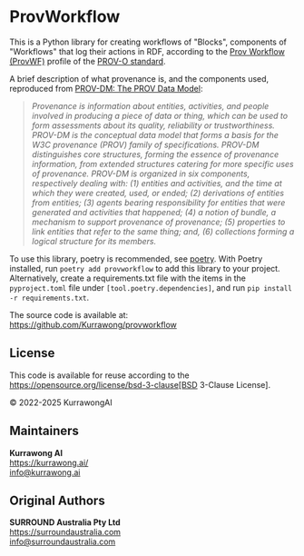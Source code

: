 # ProvWorkflow

This is a Python library for creating workflows of "Blocks", components of "Workflows" that log their actions in RDF, 
according to the [Prov Workflow (ProvWF)](https://data.surroundaustralia.com/def/provworkflow) profile of the 
[PROV-O standard](https://www.w3.org/TR/2013/REC-prov-o-20130430/).

A brief description of what provenance is, and the components used, reproduced from 
[PROV-DM: The PROV Data Model](https://www.w3.org/TR/2013/REC-prov-dm-20130430/):  

> _Provenance is information about entities, activities, and people involved in producing a piece of data or thing, 
which can be used to form assessments about its quality, reliability or trustworthiness. PROV-DM is the conceptual 
data model that forms a basis for the W3C provenance (PROV) family of specifications. PROV-DM distinguishes core 
structures, forming the essence of provenance information, from extended structures catering for more specific uses of 
provenance. PROV-DM is organized in six components, respectively dealing with: (1) entities and activities, and the time
 at which they were created, used, or ended; (2) derivations of entities from entities; (3) agents bearing
  responsibility for entities that were generated and activities that happened; (4) a notion of bundle, a mechanism to
   support provenance of provenance; (5) properties to link entities that refer to the same thing; and, (6) collections
    forming a logical structure for its members._

To use this library, poetry is recommended, see [poetry](https://python-poetry.org/). With Poetry installed, run `poetry add provworkflow` to add this library to your project.  
Alternatively, create a requirements.txt file with the items in the `pyproject.toml` file under `[tool.poetry.dependencies]`, and run `pip install -r requirements.txt`.

The source code is available at: https://github.com/Kurrawong/provworkflow

## License

This code is available for reuse according to the https://opensource.org/license/bsd-3-clause[BSD 3-Clause License].

&copy; 2022-2025 KurrawongAI

## Maintainers

**Kurrawong AI**  
<https://kurrawong.ai/>  
<info@kurrawong.ai>

## Original Authors

**SURROUND Australia Pty Ltd**  
<https://surroundaustralia.com>  
<info@surroundaustralia.com>  


